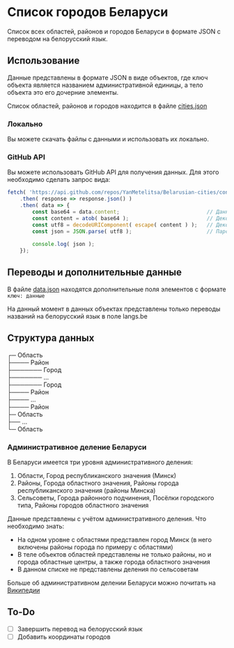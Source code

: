 # Список городов Беларуси

Список всех областей, районов и городов Беларуси в формате JSON с переводом на белорусский язык.

## Использование

Данные представлены в формате JSON в виде объектов, где ключ объекта является названием административной единицы, а тело объекта это его дочерние элементы.

Список областей, районов и городов находится в файле [cities.json](cities.json)

### Локально

Вы можете скачать файлы с данными и использовать их локально.

### GitHub API

Вы можете использовать GitHub API для получения данных. Для этого необходимо сделать запрос вида:

```javascript
fetch( 'https://api.github.com/repos/YanMetelitsa/Belarusian-cities/contents/cities.json' )
    .then( response => response.json() )
    .then( data => {
        const base64 = data.content;                            // Данные находятся в объекте content
        const content = atob( base64 );                         // Декодируем base64
        const utf8 = decodeURIComponent( escape( content ) );   // Декодирование в UTF-8
        const json = JSON.parse( utf8 );                        // Парсинг данных в JSON формат
        
        console.log( json );
    });
```

## Переводы и дополнительные данные

В файле [data.json](data.json) находятся дополнительные поля элементов с формате `ключ: данные`

На данный момент в данных объектах представлены только переводы названий на белорусский язык в поле langs.be

## Структура данных

┌─ Область  
├──── Район  
├─────── Город  
├─────── ...  
├─────── Город  
├──── Район  
├──── ...  
├──── Район  
├─ Область  
├── ...  
└─ Область  

### Административное деление Беларуси

В Беларуси имеется три уровня административного деления:

1. Области, Город республиканского значения (Минск)
2. Районы, Города областного значения, Районы города республиканского значения (районы Минска)
3. Сельсоветы, Города районного подчинения, Посёлки городского типа, Районы городов областного значения

Данные представлены с учётом административного деления. Что необходимо знать:

- На одном уровне с областями представлен город Минск (в него включены районы города по примеру с областями)
- В теле объектов областей представлены не только районы, но и города областные центры, а также города областного значения
- В данном списке не представлены деления по сельсоветам

Больше об административном делении Беларуси можно почитать на [Википедии](https://ru.wikipedia.org/wiki/%D0%90%D0%B4%D0%BC%D0%B8%D0%BD%D0%B8%D1%81%D1%82%D1%80%D0%B0%D1%82%D0%B8%D0%B2%D0%BD%D0%BE%D0%B5_%D0%B4%D0%B5%D0%BB%D0%B5%D0%BD%D0%B8%D0%B5_%D0%91%D0%B5%D0%BB%D0%BE%D1%80%D1%83%D1%81%D1%81%D0%B8%D0%B8)

## To-Do

- [ ] Завершить перевод на белорусский язык
- [ ] Добавить координаты городов
